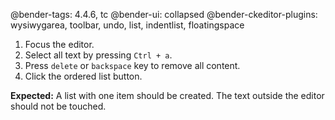 @bender-tags: 4.4.6, tc
@bender-ui: collapsed
@bender-ckeditor-plugins: wysiwygarea, toolbar, undo, list, indentlist, floatingspace

1. Focus the editor.
2. Select all text by pressing `Ctrl + a`.
3. Press `delete` or `backspace` key to remove all content.
4. Click the ordered list button.

**Expected:** A list with one item should be created. The text outside the editor should not be touched.